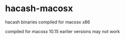 # hacash-macosx
hacash binaries compiled for macosx x86

compiled for macosx  10.15 earlier versions may not work
